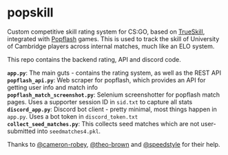 # popskill
Custom competitive skill rating system for CS:GO, based on [TrueSkill](https://trueskill.org/), integrated with [Popflash](https://popflash.site/) games. This is used to track the skill of University of Cambridge players across internal matches, much like an ELO system.

This repo contains the backend rating, API and discord code.

**`app.py`**: The main guts - contains the rating system, as well as the REST API  
**`popflash_api.py`**: Web scraper for popflash, which provides an API for getting user info and match info  
**`popflash_match_screenshot.py`**: Selenium screenshotter for popflash match pages. Uses a supporter session ID in `sid.txt` to capture all stats  
**`discord_app.py`**: Discord bot client - pretty minimal, most things happen in `app.py`. Uses a bot token in `discord_token.txt`  
**`collect_seed_matches.py`**: This collects seed matches which are not user-submitted into `seedmatches4.pkl`.

Thanks to [@cameron-robey](https://github.com/cameron-robey), [@theo-brown](https://github.com/theo-brown) and [@speedstyle](https://github.com/speedstyle) for their help.  
